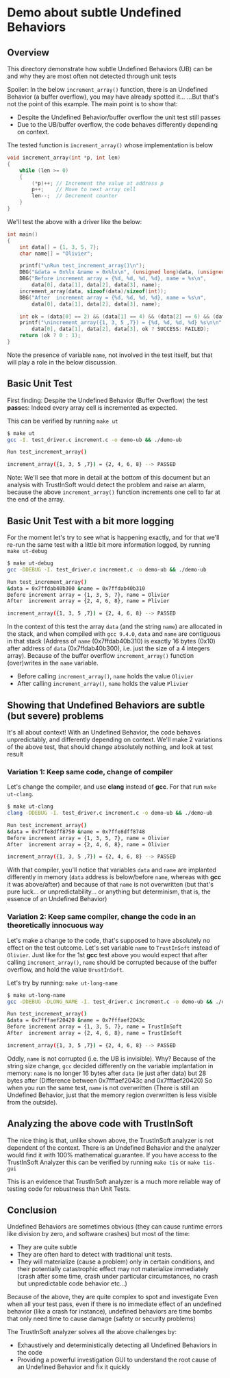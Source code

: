 # Demo about subtle Undefined Behaviors

## Overview

This directory demonstrate how subtle Undefined Behaviors (UB) can be and why they are
most often not detected through unit tests

Spoiler: In the below `increment_array()` function, there is an Undefined Behavior (a buffer overflow), you may have already spotted it...
...But that's not the point of this example. The main point is to show that:
- Despite the Undefined Behavior/buffer overflow the unit test still passes
- Due to the UB/buffer overflow, the code behaves differently depending on context.

The tested function is `increment_array()` whose implementation is below
```c
void increment_array(int *p, int len)
{
    while (len >= 0)
    {
        (*p)++; // Increment the value at address p
        p++;    // Move to next array cell
        len--;  // Decrement counter
    }
}
```

We'll test the above with a driver like the below:
```c
int main()
{
    int data[] = {1, 3, 5, 7};
    char name[] = "Olivier";

    printf("\nRun test_increment_array()\n");
    DBG("&data = 0x%lx &name = 0x%lx\n", (unsigned long)data, (unsigned long)name);
    DBG("Before increment array = {%d, %d, %d, %d}, name = %s\n",
        data[0], data[1], data[2], data[3], name);
    increment_array(data, sizeof(data)/sizeof(int));
    DBG("After  increment array = {%d, %d, %d, %d}, name = %s\n",
        data[0], data[1], data[2], data[3], name);

    int ok = (data[0] == 2) && (data[1] == 4) && (data[2] == 6) && (data[3] == 8);
    printf("\nincrement_array({1, 3, 5 ,7}) = {%d, %d, %d, %d} %s\n\n",
        data[0], data[1], data[2], data[3], ok ? SUCCESS: FAILED);
    return (ok ? 0 : 1);
}
```
Note the presence of variable `name`, not involved in the test itself, but that will play a
role in the below discussion.

## Basic Unit Test

First finding: Despite the Undefined Behavior (Buffer Overflow) the test **pass**es: Indeed every array cell is incremented as expected.
  
This can be verified by running `make ut`
```bash
$ make ut
gcc -I. test_driver.c increment.c -o demo-ub && ./demo-ub

Run test_increment_array()

increment_array({1, 3, 5 ,7}) = {2, 4, 6, 8} --> PASSED
```

Note: We'll see that more in detail at the bottom of this document but an analysis with TrustInSoft would detect the problem and raise an alarm, because the above `increment_array()` function
increments one cell to far at the end of the array.


## Basic Unit Test with a bit more logging

For the moment let's try to see what is happening exactly, and for that we'll re-run the same test with a little bit more information logged, by running `make ut-debug`

```bash
$ make ut-debug
gcc -DDEBUG -I. test_driver.c increment.c -o demo-ub && ./demo-ub

Run test_increment_array()
&data = 0x7ffdab40b300 &name = 0x7ffdab40b310
Before increment array = {1, 3, 5, 7}, name = Olivier
After  increment array = {2, 4, 6, 8}, name = Plivier

increment_array({1, 3, 5 ,7}) = {2, 4, 6, 8} --> PASSED
```

In the context of this test the array `data` (and the string `name`) are allocated in the stack, and when compiled with `gcc 9.4.0`, `data` and `name` are contiguous in that stack (Address of `name` (0x7ffdab40b310) is exactly 16 bytes (0x10) after address of `data` (0x7ffdab40b300), i.e. just the size of a 4 integers array).
Because of the buffer overflow `increment_array()` function (over)writes in the `name` variable.
- Before calling `increment_array()`, `name` holds the value `Olivier`
- After  calling `increment_array()`, `name` holds the value `Plivier`

## Showing that Undefined Behaviors are subtle (but severe) problems

It's all about context! With an Undefined Behavior, the code behaves unpredictably, and differently
depending on context. We'll make 2 variations of the above test, that should change absolutely nothing, and look at test result

### Variation 1: Keep same code, change of compiler

Let's change the compiler, and use **clang** instead of **gcc**. For that run `make ut-clang`.

```bash
$ make ut-clang
clang -DDEBUG -I. test_driver.c increment.c -o demo-ub && ./demo-ub

Run test_increment_array()
&data = 0x7ffe8dff8750 &name = 0x7ffe8dff8748
Before increment array = {1, 3, 5, 7}, name = Olivier
After  increment array = {2, 4, 6, 8}, name = Olivier

increment_array({1, 3, 5 ,7}) = {2, 4, 6, 8} --> PASSED
```

With that compiler, you'll notice that variables `data` and `name` are implanted differently in memory (`data` address is below/before `name`, whereas with **gcc** it was above/after) and because of that `name` is not overwritten (but that's pure luck... or unpredictability... or anything but determinism, that is, the essence of an Undefined Behavior)

### Variation 2: Keep same compiler, change the code in an theoretically innocuous way

Let's make a change to the code, that's supposed to have absolutely no effect on the test outcome.
Let's set variable `name` to `TrustInSoft` instead of `Olivier`. Just like for the 1st **gcc** test above
you would expect that after calling `increment_array()`, `name` should be corrupted because of the
buffer overflow, and hold the value `UrustInSoft`.

Let's try by running: `make ut-long-name`

```bash
$ make ut-long-name
gcc -DDEBUG -DLONG_NAME -I. test_driver.c increment.c -o demo-ub && ./demo-ub

Run test_increment_array()
&data = 0x7fffaef20420 &name = 0x7fffaef2043c
Before increment array = {1, 3, 5, 7}, name = TrustInSoft
After  increment array = {2, 4, 6, 8}, name = TrustInSoft

increment_array({1, 3, 5 ,7}) = {2, 4, 6, 8} --> PASSED
```

Oddly, `name` is not corrupted (i.e. the UB is invisible).
Why? Because of the string size change, `gcc` decided differently on the variable implantation in memory: `name` is no longer 16 bytes after `data` (ie just after data) but 28 bytes after (Difference between 0x7fffaef2043c and 0x7fffaef20420)
So when you run the same test, `name` is not overwritten (There is still an Undefined Behavior, just that the memory region overwritten is less visible from the outside).


## Analyzing the above code with TrustInSoft

The nice thing is that, unlike shown above, the TrustInSoft analyzer is not dependent of the context. There is an Undefined Behavior and the analyzer would find it with 100% mathematical guarantee.
If you have access to the TrustInSoft Analyzer this can be verified by running `make tis` or `make tis-gui`

This is an evidence that TrustInSoft analyzer is a much more reliable way of testing code for robustness
than Unit Tests.

## Conclusion

Undefined Behaviors are sometimes obvious (they can cause runtime errors like division
by zero, and software crashes) but most of the time:
- They are quite subtle
- They are often hard to detect with traditional unit tests.
- They will materialize (cause a problem) only in certain conditions, and their
  potentially catastrophic effect may not materialize immediately (crash after some time, crash under particular circumstances, no crash but unpredictable code behavior etc...)

Because of the above, they are quite complex to spot and investigate
Even when all your test pass, even if there is no immediate effect of an undefined behavior (like a crash for instance), undefined behaviors are time bombs that only need time to cause damage (safety or security problems)

The TrustInSoft analyzer solves all the above challenges by:
- Exhaustively and deterministically detecting all Undefined Behaviors in the code
- Providing a powerful investigation GUI to understand the root cause of an Undefined
  Behavior and fix it quickly
